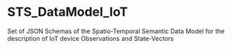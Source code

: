 # STS_DataModel_IoT
Set of JSON Schemas of the Spatio-Temporal Semantic Data Model for the description of IoT device Observations and State-Vectors
